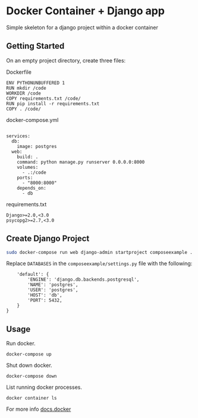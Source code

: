 # Docker Container + Django app

Simple skeleton for a django project within a docker container


## Getting Started
On an empty project directory, create three files:

Dockerfile 
```FROM python:3
ENV PYTHONUNBUFFERED 1
RUN mkdir /code
WORKDIR /code
COPY requirements.txt /code/
RUN pip install -r requirements.txt
COPY . /code/
```
docker-compose.yml
```version: '3'

services:
  db:
    image: postgres
  web:
    build: .
    command: python manage.py runserver 0.0.0.0:8000
    volumes:
      - .:/code
    ports:
      - "8000:8000"
    depends_on:
      - db
```
requirements.txt
```
Django>=2.0,<3.0
psycopg2>=2.7,<3.0
```



## Create Django Project
```bash
sudo docker-compose run web django-admin startproject composeexample .
```

Replace ```DATABASES``` in the ```composeexample/settings.py``` file with the following:

```DATABASES = {
    'default': {
        'ENGINE': 'django.db.backends.postgresql',
        'NAME': 'postgres',
        'USER': 'postgres',
        'HOST': 'db',
        'PORT': 5432,
    }
}
```

## Usage

Run docker.

```docker 
docker-compose up
```
Shut down docker.

```docker 
docker-compose down
```
List running docker processes.

```docker 
docker container ls
```
For more info [docs.docker](https://docs.docker.com/compose/django/)
